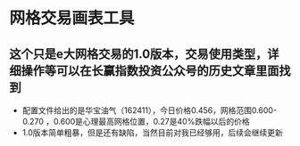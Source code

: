 # 网格交易画表工具
## 这个只是e大网格交易的1.0版本，交易使用类型，详细操作等可以在长赢指数投资公众号的历史文章里面找到

* 配置文件给出的是华宝油气（162411），今日价格0.456，网格范围0.600-0.270 ，0.600是心理最高网格位置，0.27是40%跌幅以后的价格
* 1.0版本简单粗暴，但是还有缺陷，当然目前对我已经够用，后续会继续更新
